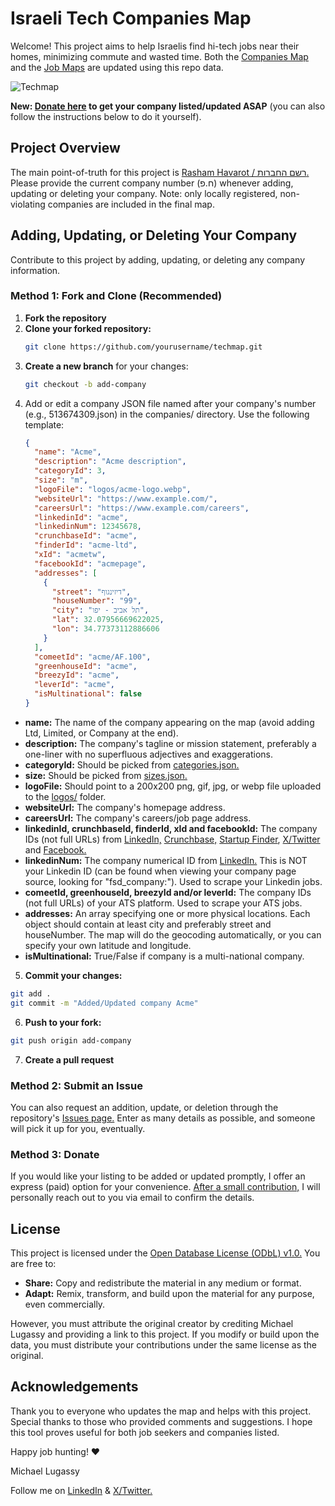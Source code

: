 # Israeli Tech Companies Map

Welcome! This project aims to help Israelis find hi-tech jobs near their homes, minimizing commute and wasted time. Both the <a href="https://maphub.net/mluggy/techmap" target="_blank">Companies Map</a> and the <a href="https://maphub.net/mluggy" target="_blank">Job Maps</a> are updated using this repo data.

![Techmap](techmap.gif)

**New: [Donate here](https://mrng.to/0UqeX19y8t) to get your company listed/updated ASAP** (you can also follow the instructions below to do it yourself).

## Project Overview

The main point-of-truth for this project is <a href="https://ica.justice.gov.il/GenericCorporarionInfo/SearchCorporation?unit=8" target="_blank">Rasham Havarot / רשם החברות.</a> Please provide the current company number (ח.פ) whenever adding, updating or deleting your company. Note: only locally registered, non-violating companies are included in the final map.

## Adding, Updating, or Deleting Your Company

Contribute to this project by adding, updating, or deleting any company information.

### Method 1: Fork and Clone (Recommended)

1. **Fork the repository**
2. **Clone your forked repository:**
   ```bash
   git clone https://github.com/yourusername/techmap.git
   ```
3. **Create a new branch** for your changes:
   ```bash
   git checkout -b add-company
   ```
4. Add or edit a company JSON file named after your company's number (e.g., 513674309.json) in the companies/ directory. Use the following template:
   ```json
   {
     "name": "Acme",
     "description": "Acme description",
     "categoryId": 3,
     "size": "m",
     "logoFile": "logos/acme-logo.webp",
     "websiteUrl": "https://www.example.com/",
     "careersUrl": "https://www.example.com/careers",
     "linkedinId": "acme",
     "linkedinNum": 12345678,
     "crunchbaseId": "acme",
     "finderId": "acme-ltd",
     "xId": "acmetw",
     "facebookId": "acmepage",
     "addresses": [
       {
         "street": "דיזינגוף",
         "houseNumber": "99",
         "city": "תל אביב - יפו",
         "lat": 32.07956669622025,
         "lon": 34.77373112886606
       }
     ],
     "comeetId": "acme/AF.100",
     "greenhouseId": "acme",
     "breezyId": "acme",
     "leverId": "acme",
     "isMultinational": false
   }
   ```

- **name:** The name of the company appearing on the map (avoid adding Ltd, Limited, or Company at the end).
- **description:** The company's tagline or mission statement, preferably a one-liner with no superfluous adjectives and exaggerations.
- **categoryId:** Should be picked from [categories.json.](categories.json)
- **size:** Should be picked from [sizes.json.](sizes.json)
- **logoFile:** Should point to a 200x200 png, gif, jpg, or webp file uploaded to the [logos/](logos/) folder.
- **websiteUrl:** The company's homepage address.
- **careersUrl:** The company's careers/job page address.
- **linkedinId, crunchbaseId, finderId, xId and facebookId:** The company IDs (not full URLs) from <a href="https://www.linkedin.com/" target="_blank">LinkedIn,</a> <a href="https://www.crunchbase.com/" target="_blank">Crunchbase,</a> <a href="https://finder.startupnationcentral.org/" target="_blank">Startup Finder</a>, <a href="https://x.com" target="_blank">X/Twitter</a> and <a href="https://www.facebook.com/" target="_blank">Facebook.</a>
- **linkedinNum:** The company numerical ID from <a href="https://www.linkedin.com/" target="_blank">LinkedIn.</a> This is NOT your Linkedin ID (can be found when viewing your company page source, looking for "fsd_company:"). Used to scrape your Linkedin jobs.
- **comeetId, greenhouseId, breezyId and/or leverId:** The company IDs (not full URLs) of your ATS platform. Used to scrape your ATS jobs.
- **addresses:** An array specifying one or more physical locations. Each object should contain at least city and preferably street and houseNumber. The map will do the geocoding automatically, or you can specify your own latitude and longitude.
- **isMultinational:** True/False if company is a multi-national company.

5. **Commit your changes:**

```bash
git add .
git commit -m "Added/Updated company Acme"
```

6. **Push to your fork:**

```bash
git push origin add-company
```

7. **Create a pull request**

### Method 2: Submit an Issue

You can also request an addition, update, or deletion through the repository's [Issues page.](https://github.com/mluggy/techmap/issues) Enter as many details as possible, and someone will pick it up for you, eventually.

### Method 3: Donate

If you would like your listing to be added or updated promptly, I offer an express (paid) option for your convenience. <a href="https://mrng.to/0UqeX19y8t" target="_blank">After a small contribution,</a> I will personally reach out to you via email to confirm the details.

## License

This project is licensed under the <a href="https://opendatacommons.org/licenses/odbl/1-0/" target="_blank">Open Database License (ODbL) v1.0.</a> You are free to:

- **Share:** Copy and redistribute the material in any medium or format.
- **Adapt:** Remix, transform, and build upon the material for any purpose, even commercially.

However, you must attribute the original creator by crediting Michael Lugassy and providing a link to this project. If you modify or build upon the data, you must distribute your contributions under the same license as the original.

## Acknowledgements

Thank you to everyone who updates the map and helps with this project. Special thanks to those who provided comments and suggestions. I hope this tool proves useful for both job seekers and companies listed.

Happy job hunting! ❤️

Michael Lugassy

Follow me on <a href="https://www.linkedin.com/in/mluggy/" target="_blank">LinkedIn</a> & <a href="https://x.com/mluggy" target="_blank">X/Twitter.</a>

